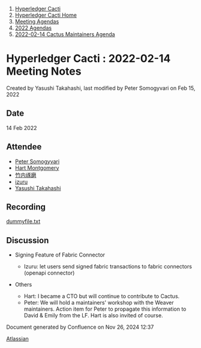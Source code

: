 1. [Hyperledger Cacti](index.html)
2. [Hyperledger Cacti Home](Hyperledger-Cacti-Home_20414469.html)
3. [Meeting Agendas](Meeting-Agendas_20414488.html)
4. [2022 Agendas](2022-Agendas_20415317.html)
5. [2022-02-14 Cactus Maintainers Agenda](2022-02-14-Cactus-Maintainers-Agenda_20415359.html)

# Hyperledger Cacti : 2022-02-14 Meeting Notes

Created by Yasushi Takahashi, last modified by Peter Somogyvari on Feb 15, 2022

## Date

14 Feb 2022

## Attendee

- [Peter Somogyvari](https://lf-hyperledger.atlassian.net/wiki/people/557058:54be3a11-ffe8-43a5-b37d-c854a0aa21c3?ref=confluence)
- [Hart Montgomery](https://lf-hyperledger.atlassian.net/wiki/people/712020:86f447c0-86dc-43b3-ac03-6a31923bbb84?ref=confluence)
- [竹内琢磨](https://lf-hyperledger.atlassian.net/wiki/people/70121:99daf5c8-226c-43d4-9f24-0a46a0546192?ref=confluence)
- [izuru](https://lf-hyperledger.atlassian.net/wiki/people/625569d1eee0a9006ab7e9d8?ref=confluence)
- [Yasushi Takahashi](https://lf-hyperledger.atlassian.net/wiki/people/712020:f5c6f8a6-cbbb-4289-b94b-75a61d6ae0b4?ref=confluence)

## Recording

[dummyfile.txt](attachments/20415359/20415363.txt)

## Discussion

- Signing Feature of Fabric Connector
  
  - Izuru: let users send signed fabric transactions to fabric connectors (openapi connector)
- Others
  
  - Hart: I became a CTO but will continue to contribute to Cactus.
  - Peter: We will hold a maintainers' workshop with the Weaver maintainers. Action item for Peter to propagate this information to David &amp; Emily from the LF. Hart is also invited of course.

Document generated by Confluence on Nov 26, 2024 12:37

[Atlassian](http://www.atlassian.com/)
